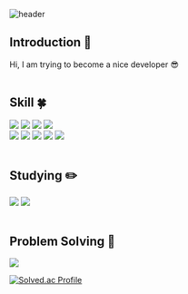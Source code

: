 <!-- 헤더 -->
![header](https://capsule-render.vercel.app/api?type=rounded&color=timeGradient&text=Welcome%20to%20KYUNGRIM's%20GitHub%20👋&animation=twinkling&fontSize=40&fontAlignY=50&fontAlign=50&height=180)


<!--소개-->

<h2>Introduction 🙌</h2>
Hi, I am trying to become a nice developer 😎
<br/><br/>
 
 
 <!--기술스택-->
  <h2>Skill 🍀</h2>

  <!--프론트-->

  <!--백-->
  <div>
   <img src="https://img.shields.io/badge/SpringBoot-6DB33F?style=for-the-badge&logo=SpringBoot&logoColor=white"/>
   <img src="https://img.shields.io/badge/Spring-6DB33F?style=for-the-badge&logo=Spring&logoColor=white"/>
   <img src="https://img.shields.io/badge/Flask-000000?style=for-the-badge&logo=Flask&logoColor=white"/>
   <img src="https://img.shields.io/badge/MySQL-4479A1?style=for-the-badge&logo=MySQL&logoColor=white"/>
  </div>
  <!--언어 및 툴 -->
  <div>
   <img src="https://img.shields.io/badge/Java-007396?style=for-the-badge&logo=Java&logoColor=white"/>
    <img src="https://img.shields.io/badge/Python-3776AB?style=for-the-badge&logo=Python&logoColor=white"/>
    <img src="https://img.shields.io/badge/Amazon EC2-FF9900?style=for-the-badge&logo=AmazonEC2&logoColor=white"/>
    <img src="https://img.shields.io/badge/Docker-2496ED?style=for-the-badge&logo=Docker&logoColor=white"/>
    <img src="https://img.shields.io/badge/Github Actions-2088FF?style=for-the-badge&logo=GithubActions&logoColor=white"/>
  </div>
<br/>
  
 <!--공부중 -->
 
  <h2>Studying ✏️</h2>
<!--   <div> -->
<!--  <img src="https://img.shields.io/badge/FastAPI-009688?style=flat&logo=FastAPI&logoColor=white"/> -->
<!--   </div> -->
<!--   <div> -->
<!--  <img src="https://img.shields.io/badge/React-61DAFB?style=flat&logo=React&logoColor=white"/> -->
<!--   </div> -->
 <div>
 <img src="https://img.shields.io/badge/Jenkins-D24939?style=for-the-badge&logo=Jenkins&logoColor=white"/>
 <img src="https://img.shields.io/badge/Amazon ECS-FF9900?style=for-the-badge&logo=AmazonECS&logoColor=white"/>
 </div>
 <br/>
  
 <!--알고리즘 -->
<!-- <a href="https://github.com/g16rim/algorithm-study" > -->
 
 <h2>Problem Solving 💪</h2>
 
<img src="https://img.shields.io/badge/Java-007396?style=for-the-badge&logo=Java&logoColor=white"/>

[![Solved.ac Profile](http://mazassumnida.wtf/api/v2/generate_badge?boj=g16rim)](https://solved.ac/g16rim/)

<br/>

